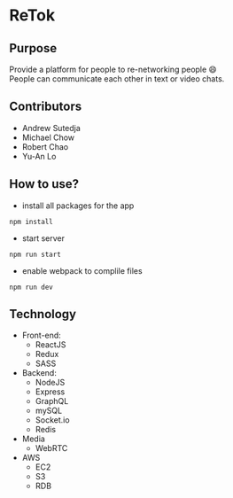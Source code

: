 # ReTok

## Purpose
Provide a platform for people to re-networking people :smile: <br />
People can communicate each other in text or video chats.

## Contributors
- Andrew Sutedja
- Michael Chow
- Robert Chao
- Yu-An Lo

## How to use?
- install all packages for the app
```
npm install
```
- start server
```
npm run start
```
- enable webpack to complile files
```
npm run dev
```

## Technology
- Front-end:
  * ReactJS
  * Redux
  * SASS
- Backend:
  * NodeJS
  * Express
  * GraphQL
  * mySQL
  * Socket.io
  * Redis
- Media
  * WebRTC
- AWS
  * EC2
  * S3
  * RDB

## 
